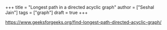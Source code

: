 +++
title = "Longest path in a directed acyclic graph"
author = ["Seshal Jain"]
tags = ["graph"]
draft = true
+++

<https://www.geeksforgeeks.org/find-longest-path-directed-acyclic-graph/>
